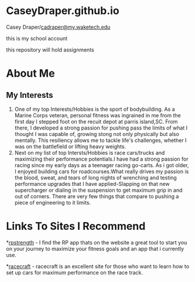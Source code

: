 # CaseyDraper.github.io
Casey Draper/cadraper@my.waketech.edu

this is my school account

this repository will hold assignments
# About Me
## My Interests 
  1. One of my top Interests/Hobbies is the sport of bodybuilding. As a Marine Corps veteran, personal fitness was ingrained in me from the first day I stepped foot on the recuit depot at parris island,SC. From there, I developed a strong passion for pushing pass the limits of what I thought I was capable of, growing stong not only physically but also mentally. This resiliency allows me to tackle life's challenges, whether I was on the battlefield or lifting heavy weights. 
  2. Next on my list of top Intersts/Hobbies is race cars/trucks and maximizing their performance potentials.I have had a strong passion for racing since my early days as a teenager racing go-carts. As i got older, I enjoyed building cars for roadcourses.What really drives my passion is the blood, sweat, and tears of long nights of wrenching and testing performance upgrades that I have applied-Slapping on that new supercharger or dialing in the suspension to get maximum grip in and out of corners. There are very few things that compare to pushing a piece of engineering to it limits.
# Links To Sites I Recommend
  *[rpstrength](https://rpstrength.com/pages/diet-coach-app-discount?referralCode=GOOGLEAD24&gad_source=1&gbraid=0AAAAACv2R2g5qZZzwWRThByeNk7433boN&gclid=Cj0KCQiAy8K8BhCZARIsAKJ8sfROBIuq0tJ4IUpDkon9NSuiFYBJCzIELpCPZ5tLd0bC94tIruHw7acaAt0mEALw_wcB) - I find the RP app thats on the website a great tool to start you on your journey to maximize your fitness goals and an app that i currently use.
 
  *[racecraft](https://www.racecrafthq.com) - racecraft is an excellent site for those who want to learn how to set up cars for maximum performance on the race track.
